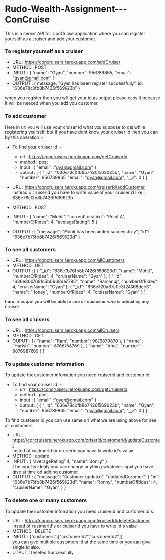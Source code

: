 # Rudo-Wealth-Assignment---ConCruise

This is a server API for ConCruise application where you can register yourself as a cruiser and add your customer.

### To register yourself as a cruiser

- URL : https://concruisers.herokuapp.com/addCruiser <br>
- METHOD : POST <br>
- INPUT : {
  "name": "Gyan",
  "number": 956789865,
  "email": "gyan@gmail.com"
  } <br>
- OUTPUT : {
  message: "Gyan has been register successfully",
  id: "636e78c0fb8b7426f569623b"
  }<br>

when you register then you will get your id as output please copy it because it will be needed when you add you customer.

### To add customer

Here in url you will use your cruiser id what you suppose to get while registering yourself. but if you have dont know your cruiser id then you can by this operation :-

- To find your cruiser id :-

  - url : https://concruisers.herokuapp.com/getCruiserId
  - method : post
  - input : {
    "email" :"gyan@gmail.com"
    }
  - output : [
    {
    "_id": "636e78c0fb8b7426f569623b",
    "name": "Gyan",
    "number": 956789865,
    "email": "gyan@gmail.com",
    "__v": 0
    }
    ]

- URL : https://concruisers.herokuapp.com/cruiserId/addCustomer <br>
  instead o cruiserid you have to write value of your cruiser id like : 636e78c0fb8b7426f569623b
- METHOD : POST <br>
- INPUT : {
  "name": "Mohit",
  "currentLocation": "Point A",
  "numberOfRides": 4,
  "averageRating": 5
  } <br>
- OUTPUT : {
  "message": "Mohit has been added successfully",
  "id": "636e7b76fb8b7426f569623d"
  }

### To see all customers

- URL : https://concruisers.herokuapp.com/allCustomers <br>
- METHOD : GET <br>
- OUTPUT : [
  {
  "_id": "636e7b76fb8b7426f569623d",
  "name": "Mohit",
  "numberOfRides": 4,
  "cruiserName": "Gyan"
  },
  {
  "_id": "636e800768fc5b0668de7785",
  "name": "Ramanuj",
  "numberOfRides": 4,
  "cruiserName": "Gyan"
  },
  {
  "_id": "636e820a67c0c3f24368dec3",
  "name": "Honey",
  "numberOfRides": 4,
  "cruiserName": "Gyan"
  }
  ] <br>

here in output you will be able to see all customer who is added by any cruiser

### To see all cruisers

- URL : https://concruisers.herokuapp.com/allCruisers <br>
- METHOD : GET <br>
- OUPUT : [
  {
  "name": "Ram",
  "number": 9879879870
  },
  {
  "name": "Harish",
  "number": 8768768769
  },
  {
  "name": "Anuj",
  "number": 9876987609
  }
  ]

### To update customer information

To update the customer infomation you need cruiserid and customer id. <br>

- To find your cruiser id :-
  - url : https://concruisers.herokuapp.com/getCruiserId
  - method : post
  - input : {
    "email" :"gyan@gmail.com"
    }
  - output : [
    {
    "_id": "636e78c0fb8b7426f569623b",
    "name": "Gyan",
    "number": 956789865,
    "email": "gyan@gmail.com",
    "__v": 0
    }
    ]

To find customer id you can use same url what we are using above for see all customers

- URL : https://concruisers.herokuapp.com/criserId/customerId/updateCustomer <br>
  Insted of custmerId or cruiserId you have to write id's value <br>
- METHOD : update <br>
- INPUT : {
  "averageRating":4,
  "name":"Jonny"
  } <br>
  The input is idealy you can change anything whatever input you have give at time od adding customer. <br>
- OUTPUT : {
  "message": "Customer updated",
  "updatedCusomer": {
  "id": "636e7b76fb8b7426f569623d",
  "name": "Jonny",
  "numberOfRides": 4,
  "cruiserName": "Gyan"
  }
  }

### To delete one or many customers

To update the customer infomation you need cruiserid and customer id's. <br>

- URL : https://concruisers.herokuapp.com/cruiserId/deleteCustomer <br>
  Insted of custmerId's or cruiserId you have to write id's value <br>
- METHOD : DELETE <br>
- INPUT : {"customers":["customerId2","customerId2"]} <br>
  you can give multiple customers id at the same time or you can give single id also.<br>
- UTPUT : Deleted Successfully
